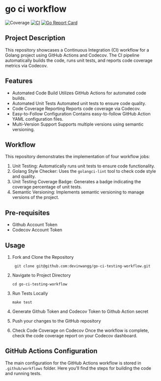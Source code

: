 # go ci workflow
![Coverage](https://img.shields.io/badge/Coverage-100.0%25-brightgreen)
[![CI](https://github.com/devinwangg/go-github-action/workflows/CI/badge.svg)](https://github.com/devinwangg/go-github-action/workflows/CI/badge.svg)
[![Go Report Card](https://goreportcard.com/badge/devinwangg/go-ci-workflow)](https://goreportcard.com/report/github.com/devinwangg/go-ci-workflow)

## Project Description
This repository showcases a Continuous Integration (CI) workflow for a Golang project using GitHub Actions and Codecov. The CI pipeline automatically builds the code, runs unit tests, and reports code coverage metrics via Codecov.

## Features
- Automated Code Build
  Utilizes GitHub Actions for automated code builds.
- Automated Unit Tests
  Automated unit tests to ensure code quality.
- Code Coverage Reporting
  Reports code coverage via Codecov.
- Easy-to-Follow Configuration
  Contains easy-to-follow GitHub Action YAML configuration files.
- Multi-Version Support
  Supports multiple versions using semantic versioning.

## Workflow
This repository demonstrates the implementation of four workflow jobs:

1. Unit Testing: Automatically runs unit tests to ensure code functionality.
2. Golang Style Checker: Uses the `golangci-lint` tool to check code style and quality.
3. Unit Testing Coverage Badge: Generates a badge indicating the coverage percentage of unit tests.
4. Semantic Versioning: Implements semantic versioning to manage versions of the project.

## Pre-requisites
- Github Account Token
- Codecov Account Token

## Usage
1. Fork and Clone the Repository
   ```
    git clone git@github.com:devinwangg/go-ci-testing-workflow.git
   ``` 
2. Navigate to Project Directory
    ```
    cd go-ci-testing-workflow
   ```

3. Run Tests Locally
    ```
    make test
   ```

4. Generate Github Token and Codecov Token to Github Action secret
5. Push your changes to the GitHub repository
6. Check Code Coverage on Codecov
   Once the workflow is complete, check the code coverage report on your Codecov dashboard.

## GitHub Actions Configuration
The main configuration for the GitHub Actions workflow is stored in `.github/workflows` folder. Here you'll find the steps for building the code and running tests.



